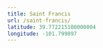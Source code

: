 ```yaml
---
title: Saint Francis
url: /saint-francis/
latitude: 39.772215100000004
longitude: -101.799897
---
```

